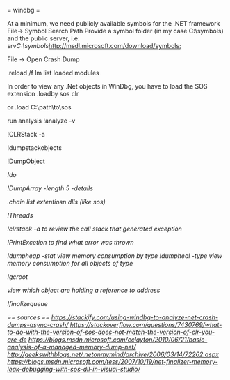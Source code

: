 = windbg =

At a minimum, we need publicly available symbols for the .NET framework
File→ Symbol Search Path
Provide a symbol folder (in my case C:\symbols) and the public server, i.e:
srv*C:\symbols*http://msdl.microsoft.com/download/symbols;

File → Open Crash Dump

.reload /f
lm
list loaded modules

In order to view any .Net objects in WinDbg, you have to load the SOS extension
.loadby sos clr

or .load C:\path\to\sos

run analysis
!analyze -v

!CLRStack -a

!dumpstackobjects

!DumpObject <address>
!do <address>

!DumpArray -length 5 -details <address>

.chain
list extentiosn dlls (like sos)

!Threads

!clrstack -a
to review the call stack that generated exception

!PrintExcetion
to find what error was thrown

!dumpheap -stat
view memory consumption by type
!dumpheal -type <type>
view memory consumption for all objects of type

!gcroot <address>
view which object are holding a reference to address

!finalizequeue

== sources ==
https://stackify.com/using-windbg-to-analyze-net-crash-dumps-async-crash/
https://stackoverflow.com/questions/7430769/what-to-do-with-the-version-of-sos-does-not-match-the-version-of-clr-you-are-de
https://blogs.msdn.microsoft.com/cclayton/2010/06/21/basic-analysis-of-a-managed-memory-dump-net/
http://geekswithblogs.net/.netonmymind/archive/2006/03/14/72262.aspx
https://blogs.msdn.microsoft.com/tess/2007/10/19/net-finalizer-memory-leak-debugging-with-sos-dll-in-visual-studio/
